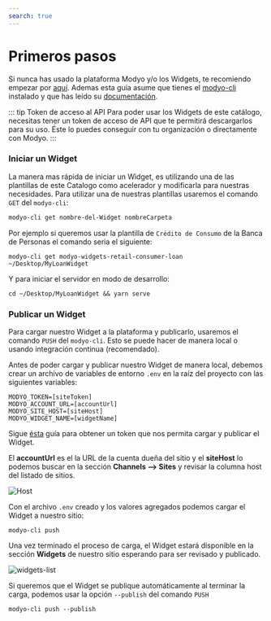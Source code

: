 ```yaml
---
search: true
---
```


# Primeros pasos

 Si nunca has usado la plataforma Modyo y/o los Widgets, te recomiendo empezar por [aquí](/platform/). Ademas esta guía asume que tienes el [modyo-cli](/platform/channels/Widgets.md#modyo-cli) instalado y que has leído su [documentación](/platform/channels/Widgets.md#modyo-cli).

::: tip Token de acceso al API
Para poder usar los Widgets de este catálogo, necesitas tener un token de acceso de API que te permitirá descargarlos para su uso. Éste lo puedes conseguir con tu organización o directamente con Modyo.
:::

### Iniciar un Widget

La manera mas rápida de iniciar un Widget, es utilizando una de las plantillas de este Catalogo como acelerador y modificarla para nuestras necesidades.
Para utilizar una de nuestras plantillas usaremos el comando `GET` del `modyo-cli`:

```bash
modyo-cli get nombre-del-Widget nombreCarpeta
```

Por ejemplo si queremos usar la plantilla de `Crédito de Consumo` de la Banca de Personas el comando seria el siguiente:

```shell
modyo-cli get modyo-widgets-retail-consumer-loan ~/Desktop/MyLoanWidget
```

Y para iniciar el servidor en modo de desarrollo:

```shell
cd ~/Desktop/MyLoanWidget && yarn serve
```

### Publicar un Widget

Para cargar nuestro Widget a la plataforma y publicarlo, usaremos el comando `PUSH` del `modyo-cli`. Esto se puede hacer de manera local o usando integración continua (recomendado).

Antes de poder cargar y publicar nuestro Widget de manera local, debemos crear un archivo de variables de entorno `.env` en la raíz del proyecto con las siguientes variables:

```shell
MODYO_TOKEN=[siteToken]
MODYO_ACCOUNT_URL=[accountUrl]
MODYO_SITE_HOST=[siteHost]
MODYO_WIDGET_NAME=[widgetName]
```

Sigue [ésta](/es/widgets/guides/ci-cd.html#despliegue-de-un-widget-con-github-actions) guía para obtener un token que nos permita cargar y publicar el Widget.

El **accountUrl** es el la URL de la cuenta dueña del sitio y el **siteHost** lo podemos buscar en la sección **Channels --> Sites** y revisar la columna host del listado de sitios.

![Host](/assets/img/widgets/host.png)

Con el archivo `.env` creado y los valores agregados podemos cargar el Widget a nuestro sitio:

```shell
modyo-cli push
```

Una vez terminado el proceso de carga, el Widget estará disponible en la sección **Widgets** de nuestro sitio esperando para ser revisado y publicado.

![widgets-list](/assets/img/widgets/widgets_list.png)

Si queremos que el Widget se publique automáticamente al terminar la carga, podemos usar la opción `--publish` del comando `PUSH`

```shell
modyo-cli push --publish
```

